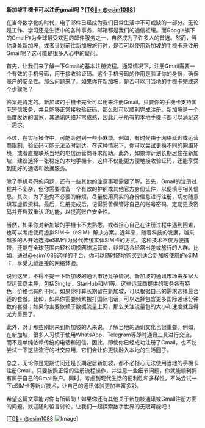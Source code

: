 **新加坡手機卡可以注册gmail吗？[[TG💪+ @esim1088](https://t.me/s/esim1088)]**

在当今数字化的时代，电子邮件已经成为我们日常生活中不可或缺的一部分。无论是工作、学习还是生活中的各种事务，邮箱都是我们的通信枢纽。而Google旗下的Gmail作为全球最受欢迎的邮件服务之一，自然成为了许多人的首选。然而，当你身处新加坡，或者计划前往新加坡旅行时，是否可以使用新加坡的手機卡来注册Gmail呢？这可能是很多人心中的疑问。

首先，让我们来了解一下Gmail的基本注册流程。通常情况下，注册Gmail需要一个有效的手机号码，用于接收验证码。这个手机号码的作用是验证你的身份，确保账户的安全性。那么问题来了，如果你在新加坡，是否可以用当地的手機卡完成这个步骤呢？

答案是肯定的。新加坡的手機卡完全可以用来注册Gmail。只要你的手機卡支持国际短信服务，并且能够正常接收验证码，那么就可以顺利完成注册。新加坡是一个高度发达的国家，其通讯网络非常成熟，因此几乎所有的本地手機卡都可以满足这一需求。

不过，在实际操作中，可能会遇到一些小麻烦。例如，有时候由于网络延迟或运营商限制，验证码可能无法及时到达。在这种情况下，你可以尝试更换不同的网络环境，或者直接联系当地的电信运营商寻求帮助。此外，如果你计划长期居住在新加坡，建议选择一张稳定的本地手機卡，这样不仅能更方便地接收验证码，还能享受到更好的通话和数据服务。

除了手机号码的问题，还有一些其他的注意事项需要了解。首先，Gmail的注册过程并不复杂，但你需要准备一个有效的护照或其他官方身份证件，以便填写相关信息。其次，为了避免不必要的麻烦，尽量使用真实的身份信息进行注册，切勿随意填写虚假资料。最后，注册完成后，记得妥善保管好自己的账号密码，定期更换密码并开启双重认证功能，以提高账户安全性。

当然，如果你对新加坡的手機卡不太熟悉，或者担心自己在注册过程中遇到困难，也可以考虑使用虚拟SIM卡（eSIM）解决方案。近年来，随着科技的发展，越来越多的人开始选择eSIM作为替代传统实体SIM卡的方式。这种技术不仅方便携带，还能在全球范围内轻松切换网络运营商，非常适合经常出差或旅行的人群。比如，通过@esim1088这样的平台，你可以随时随地购买到适合新加坡使用的eSIM卡，享受无缝连接的网络体验。

说到这里，不得不提一下新加坡的通讯市场竞争情况。新加坡的通讯市场由多家大型运营商主导，包括Singtel、StarHub和M1等。这些运营商提供的服务各有特色，价格也有所不同。如果你打算长期留在新加坡，可以根据自己的需求选择最合适的套餐。比如，如果你需要频繁拨打国际电话，可以选择包含更多国际通话分钟数的套餐；如果你主要依赖于数据流量上网，那么关注流量包的大小和速度就显得尤为重要了。

此外，对于那些刚刚来到新加坡的人来说，了解当地的通讯文化也很重要。例如，在新加坡，很多人习惯于使用WhatsApp、Telegram等即时通讯工具进行交流，而不是单纯依赖传统的电话和短信。因此，即使你已经成功注册了Gmail，也不妨尝试一下这些流行的社交应用，它们会让你更快融入本地的生活圈子。

总之，无论你是短期访问还是长期定居新加坡，都不必担心无法使用当地的手機卡注册Gmail。只要按照正常的注册流程操作，并注意一些细节问题，你就能顺利拥有属于自己的Gmail账户。同时，考虑到现代生活的便利性和多样性，不妨尝试一下eSIM卡等新兴技术，让自己的通讯体验更加丰富多彩。

希望这篇文章能对你有所帮助！如果你还有其他关于新加坡通讯或Gmail注册方面的问题，欢迎随时留言讨论。让我们一起探索数字世界的无限可能吧！

[[TG💪+ @esim1088](https://t.me/s/esim1088) ![Image](https://i.postimg.cc/4NQfJmqS/Snipaste-2025-05-13-00-14-12.png)]